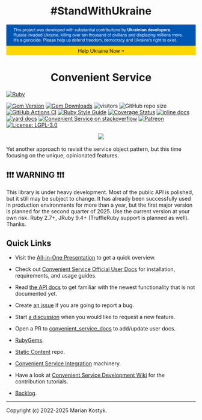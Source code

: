 <!-- stand_with_ukraine:start -->
<h1 align="center">
  #StandWithUkraine
</h1>

[![SWUbanner](https://raw.githubusercontent.com/vshymanskyy/StandWithUkraine/main/banner-direct.svg)](https://vshymanskyy.github.io/StandWithUkraine)
<!-- stand_with_ukraine:end -->

<!-- header:start -->
<!-- TODO: Remove html to display in YARD with common mark -->
<h1 align="center">
  Convenient Service
</h1>
<!-- header:end -->

<!-- badges_docs:start -->
<!-- NOTE: Docs for badges can be found here - https://shields.io -->
<!-- badges_docs:end -->

<!-- badges:start -->
[![Ruby](https://img.shields.io/badge/ruby-%23CC342D.svg?style=for-the-badge&logo=ruby&logoColor=white)](https://www.ruby-lang.org/en/)

[![Gem Version](https://badge.fury.io/rb/convenient_service.svg)](https://rubygems.org/gems/convenient_service) [![Gem Downloads](https://img.shields.io/gem/dt/convenient_service.svg)](https://rubygems.org/gems/convenient_service) ![visitors](https://visitor-badge.glitch.me/badge?page_id=marian13/convenient_service) ![GitHub repo size](https://img.shields.io/github/repo-size/marian13/convenient_service) [![GitHub Actions CI](https://github.com/marian13/convenient_service/actions/workflows/ci.yml/badge.svg?branch=main)](https://github.com/marian13/convenient_service/actions/workflows/ci.yml) [![Ruby Style Guide](https://img.shields.io/badge/code_style-standard-brightgreen.svg)](https://github.com/testdouble/standard) [![Coverage Status](https://coveralls.io/repos/github/marian13/convenient_service/badge.svg)](https://coveralls.io/github/marian13/convenient_service?branch=main) [![inline docs](http://inch-ci.org/github/marian13/convenient_service.svg?branch=main)](http://inch-ci.org/github/marian13/convenient_service) [![yard docs](http://img.shields.io/badge/yard-docs-blue.svg)](https://marian13.github.io/convenient_service/)
[![Convenient Service on stackoverflow](https://img.shields.io/badge/stackoverflow-community-orange.svg?logo=stackoverflow)](https://stackoverflow.com/tags/convenient-service)
[![Patreon](https://img.shields.io/badge/patreon-donate-orange.svg)](https://www.patreon.com/user?u=31435716&fan_landing=true)
[![License: LGPL-3.0](https://img.shields.io/badge/license-LGPL--3.0-yellow.svg)](https://www.gnu.org/licenses/lgpl-3.0.html)
<!-- badges:end -->

<!-- logo:start -->
<!-- TODO: Remove html to display in YARD with common mark -->
<p align="center">
  <img src="https://raw.githubusercontent.com/marian13/convenient_service/main/logo.png" width="300">
</p>
<!-- logo:end -->

<!-- general_description:start -->
Yet another approach to revisit the service object pattern, but this time focusing on the unique, opinionated features.
<!-- general_description:end -->

<!-- warning:start -->
## ❗❗❗ WARNING ❗❗❗

This library is under heavy development. Most of the public API is polished, but it still may be subject to change. It has already been successfully used in production environments for more than a year, but the first major version is planned for the second quarter of 2025. Use the current version at your own risk. Ruby 2.7+, JRuby 9.4+ (TruffleRuby support is planned as well). Thanks.
<!-- warning:end -->

<!-- links:start -->
## Quick Links

- Visit the [All-in-One Presentation](https://marian13.github.io/static_content/convenient_service/presentations/all_in_one) to get a quick overview.

- Check out [Convenient Service Official User Docs](https://userdocs.convenientservice.org/) for installation, requirements, and usage guides.

- Read [the API docs](https://apidocs.convenientservice.org/) to get familiar with the newest functionality that is not documented yet.

- Create [an issue](https://github.com/marian13/convenient_service/issues) if you are going to report a bug.

- Start [a discussion](https://github.com/marian13/convenient_service/discussions) when you would like to request a new feature.

- Open a PR to [convenient_service_docs](https://github.com/marian13/convenient_service_docs) to add/update user docs.

- [RubyGems](https://rubygems.org/gems/convenient_service).

- [Static Content](https://github.com/marian13/static_content/tree/main/convenient_service) repo.

- [Convenient Service Integration](https://github.com/marian13/convenient_service_integration) machinery.

- Have a look at [Convenient Service Development Wiki](https://github.com/marian13/convenient_service/wiki) for the contribution tutorials.

- [Backlog](https://github.com/marian13/convenient_service/blob/main/BACKLOG.md).

<!-- links:end -->

---

<!-- author:start -->
Copyright (c) 2022-2025 Marian Kostyk.
<!-- author:end -->
